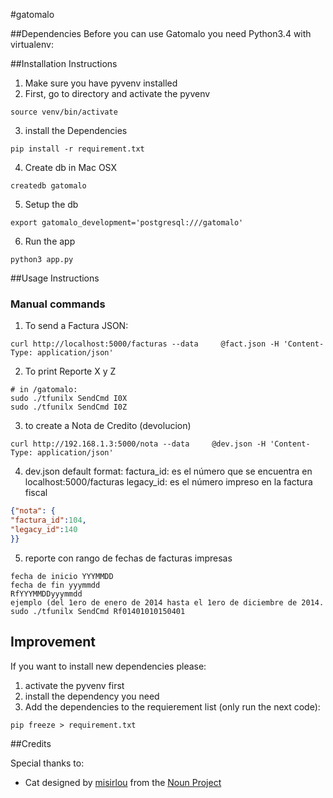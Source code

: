 #gatomalo

##Dependencies
Before you can use Gatomalo you need Python3.4 with virtualenv:


##Installation Instructions
1. Make sure you have pyvenv installed
2. First, go to directory and activate the pyvenv
```
source venv/bin/activate
```
3. install the Dependencies
```
pip install -r requirement.txt
```
4. Create db in Mac OSX
```
createdb gatomalo
```
5. Setup the db
```
export gatomalo_development='postgresql:///gatomalo'
```
6. Run the app
```
python3 app.py
```

##Usage Instructions
### Manual commands

1. To send a Factura JSON:
```
curl http://localhost:5000/facturas --data     @fact.json -H 'Content-Type: application/json'
```
2. To print Reporte X y Z
```
# in /gatomalo:
sudo ./tfunilx SendCmd I0X
sudo ./tfunilx SendCmd I0Z
```
3. to create a Nota de Credito (devolucion)
```
curl http://192.168.1.3:5000/nota --data     @dev.json -H 'Content-Type: application/json'
```
4. dev.json default format:
factura_id: es el número que se encuentra en localhost:5000/facturas
legacy_id: es el número impreso en la factura fiscal
```json
{"nota": {
"factura_id":104,
"legacy_id":140
}}
```
5. reporte con rango de fechas de facturas impresas
```
fecha de inicio YYYMMDD
fecha de fin yyymmdd
RfYYYMMDDyyymmdd
ejemplo (del 1ero de enero de 2014 hasta el 1ero de diciembre de 2014.
sudo ./tfunilx SendCmd Rf01401010150401
```

## Improvement
If you want to install new dependencies please:

1. activate the pyvenv first
2. install the dependency you need
3. Add the dependencies to the requierement list (only run the next code):
```
pip freeze > requirement.txt
```
##Credits

Special thanks to:
- Cat designed by <a href="http://www.thenounproject.com/misirlou">misirlou</a> from the <a href="http://www.thenounproject.com">Noun Project</a>
